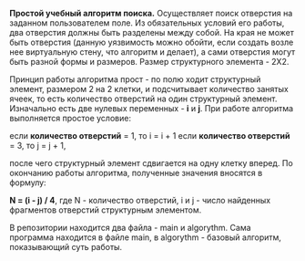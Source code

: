 **Простой учебный алгоритм поиска.** Осуществляет поиск отверстия на заданном пользователем поле. 
Из обязательных условий его работы, два отверстия должны быть разделены между собой. На края не может быть отверстия (данную уязвимость можно обойти, если создать возле нее виртуальную стену, что алгоритм и делает), а сами отверстия могут быть разной формы и размеров. Размер структурного элемента - 2Х2.

Принцип работы алгоритма прост - по полю ходит структурный элемент, размером 2 на 2 клетки, и подсчитывает количество занятых ячеек, то есть количество отверстий на один структурный элемент. Изначально есть две нулевых переменных - **i** и **j**. При работе алгоритма выполняется простое условие:

если **количество отверстий** = 1, то i = i + 1
если **количество отверстий** = 3, то j = j + 1,

после чего структурный элемент сдвигается на одну клетку вперед. По окончанию работы алгоритма, полученные значения вносятся в формулу: 

**N = (i - j) / 4**, 
где N - количество отверстий,
i и j - число найденных фрагментов отверстий структурным элементом.

В репозитории находится два файла - main и algorythm. Сама программа находится в файле main, в algorythm - базовый алгоритм, показывающий суть работы.
